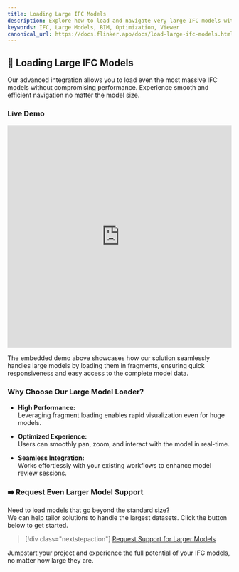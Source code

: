 ```yaml
---
title: Loading Large IFC Models
description: Explore how to load and navigate very large IFC models with optimal performance using our advanced viewer technology.
keywords: IFC, Large Models, BIM, Optimization, Viewer
canonical_url: https://docs.flinker.app/docs/load-large-ifc-models.html
---
```


## 🚀 Loading Large IFC Models

Our advanced integration allows you to load even the most massive IFC models without compromising performance. Experience smooth and efficient navigation no matter the model size.

### Live Demo

<iframe src="https://viewer.flinker.app/examples/fragments.html" width="100%" height="500px" frameborder="0" allowfullscreen></iframe>

The embedded demo above showcases how our solution seamlessly handles large models by loading them in fragments, ensuring quick responsiveness and easy access to the complete model data.

### Why Choose Our Large Model Loader?

- **High Performance:**  
Leveraging fragment loading enables rapid visualization even for huge models.
  
- **Optimized Experience:**  
Users can smoothly pan, zoom, and interact with the model in real-time.

- **Seamless Integration:**  
Works effortlessly with your existing workflows to enhance model review sessions.

### ➡️ Request Even Larger Model Support

Need to load models that go beyond the standard size?  
We can help tailor solutions to handle the largest datasets. Click the button below to get started.

> [!div class="nextstepaction"]
> [Request Support for Larger Models](https://outlook.office365.com/book/SupportConsultingonlinemeeting@flinker.app/)

Jumpstart your project and experience the full potential of your IFC models, no matter how large they are.
